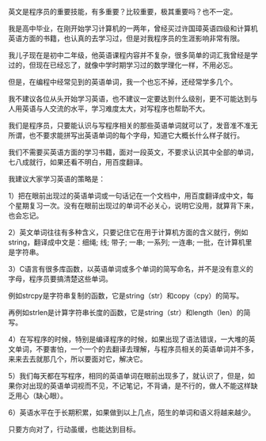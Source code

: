 英文是程序员的重要技能，有多重要？比较重要，极其重要吗？也不一定。

我是高中毕业，在刚开始学习计算机的一两年，曾经买过许国璋英语四级和计算机英语方面的书籍，也认真的去学习过，但是对我程序员的生涯影响非常有限。

我儿子现在是初中二年级，他英语课程内容并不复杂，很多简单的词汇我曾经是学过的，但现在已经忘了，就像中学时期学习过的数学理化一样，不用必忘。

但是，在编程中经常见到的英语单词，我一个也忘不掉，还经常学多几个。

我不建议各位从头开始学习英语，也不建议一定要达到什么级别，更不可能达到与人用英语与人交流的水平，学习难度太大，对写程序也帮助不大。

我们是程序员，只要能认识与写程序相关的那些英语单词就可以了，发音准不准无所谓，也不要求能拼写出英语单词的每个字母，知道它大概长什么样子就行。

我们不需要买英语方面的学习书籍，面对一段英文，不要求认识其中全部的单词，七八成就行，如果还看不明白，用百度翻译。

我建议大家学习英语的策略是：

1）把在眼前出现过的英语单词或一句话记在一个文档中，用百度翻译成中文，每个星期复习一次。没有在眼前出现过的单词不必关心，说明它没用，就算背下来，也会忘记。

2）英文单词往往有多种含义，只要记住它在用于计算机方面的含义就行，例如string，翻译成中文是：细绳;
线; 带子; 一串; 一系列; 一连串; 一批，在计算机里是字符串。

3）C语言有很多库函数，以英语单词或多个单词的简写命名，并不是没有意义的字母，程序员要搞清楚这些单词。

例如strcpy是字符串复制的函数，它是string（str）和copy（cpy）的简写。

再例如strlen是计算字符串长度的函数，它是string（str）和length（len）的简写。

4）在写程序的时候，特别是编译程序的时候，如果出现了语法错误，一大堆的英文单词，不要害怕，一个一个的去翻译去理解，与程序员相关的英语单词并不多，来来去去就那几个，所以要面对它，解决它。

5）我们每天都在写程序，相同的英语单词在眼前出现多了，就认识了，但是，如果你对出现的英语单词视而不见，不记笔记，不背诵，是不行的，做人不能这样缺乏用心（缺心眼）。

6）英语水平在于长期积累，如果做到以上几点，陌生的单词和语义将越来越少。

只要方向对了，行动虽缓，也能达到目标。
